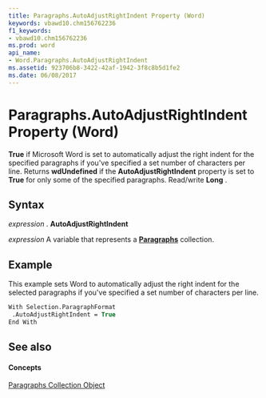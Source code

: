 ```yaml
---
title: Paragraphs.AutoAdjustRightIndent Property (Word)
keywords: vbawd10.chm156762236
f1_keywords:
- vbawd10.chm156762236
ms.prod: word
api_name:
- Word.Paragraphs.AutoAdjustRightIndent
ms.assetid: 923706b8-3422-42af-1942-3f8c8b5d1fe2
ms.date: 06/08/2017
---
```



# Paragraphs.AutoAdjustRightIndent Property (Word)

 **True** if Microsoft Word is set to automatically adjust the right indent for the specified paragraphs if you've specified a set number of characters per line. Returns **wdUndefined** if the **AutoAdjustRightIndent** property is set to **True** for only some of the specified paragraphs. Read/write **Long** .


## Syntax

 _expression_ . **AutoAdjustRightIndent**

 _expression_ A variable that represents a **[Paragraphs](Word.paragraphs.md)** collection.


## Example

This example sets Word to automatically adjust the right indent for the selected paragraphs if you've specified a set number of characters per line.


```vb
With Selection.ParagraphFormat 
 .AutoAdjustRightIndent = True 
End With
```


## See also


#### Concepts


[Paragraphs Collection Object](Word.paragraphs.md)

